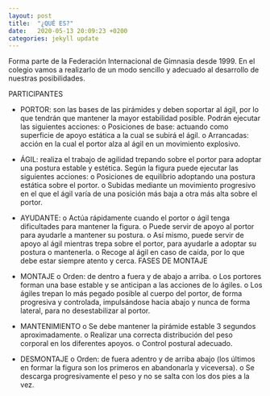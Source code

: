 ```yaml
---
layout: post
title:  "¿QUÉ ES?"
date:   2020-05-13 20:09:23 +0200
categories: jekyll update
---
```


Forma parte de la Federación Internacional de Gimnasia desde 1999. En el colegio vamos a realizarlo de un modo sencillo y adecuado al desarrollo de nuestras posibilidades. 

PARTICIPANTES
-	PORTOR: son las bases de las pirámides y deben soportar al ágil, por lo que tendrán que mantener la mayor estabilidad posible. Podrán ejecutar las siguientes acciones:
o	Posiciones de base: actuando como superficie de apoyo estática a la cual se subirá el ágil.
o	Arrancadas: acción en la cual el portor alza al ágil en un movimiento explosivo.
-	ÁGIL: realiza el trabajo de agilidad trepando sobre el portor para adoptar una postura estable y estética. Según la figura puede ejecutar las siguientes acciones:
o	Posiciones de equilibrio adoptando una postura estática sobre el portor.
o	Subidas mediante un movimiento progresivo en el que el ágil varía de una posición más baja a otra más alta sobre el portor.
-	AYUDANTE: 
o	Actúa rápidamente cuando el portor o ágil tenga  dificultades para mantener la figura. 
o	Puede servir de apoyo al portor para ayudarle a mantener su postura. 
o	Así mismo, puede servir de apoyo al ágil mientras trepa sobre el portor, para ayudarle a adoptar su postura o mantenerla.
o	Recoge al ágil en caso de caída, por lo que debe estar siempre atento y cerca.
FASES DE MONTAJE
-	MONTAJE
o	Orden: de dentro a fuera y de abajo a arriba.
o	Los portores forman una base estable y se anticipan a las acciones de lo ágiles.
o	Los ágiles trepan lo más pegado posible al cuerpo del portor, de forma progresiva y controlada, impulsándose hacia abajo y nunca de forma lateral, para no desestabilizar al portor.

-	MANTENIMIENTO
o	Se debe mantener la pirámide estable 3 segundos aproximadamente.
o	Realizar una correcta distribución del peso corporal en los diferentes apoyos.
o	Control postural adecuado.

-	DESMONTAJE
o	Orden: de fuera adentro y de arriba abajo (los últimos en formar la figura son los primeros en abandonarla y viceversa).
o	Se descarga progresivamente el peso y no se salta con los dos pies a la vez.
